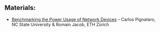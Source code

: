 ## Materials:


* [Benchmarking the Power Usage of Network Devices](PowerBench-v1.pptx) – Carlos Pignataro, NC State University & Romain Jacob, ETH Zürich

